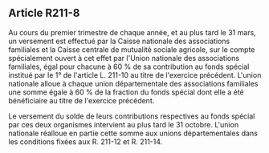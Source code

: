 ## Article R211-8

Au cours du premier trimestre de chaque année, et au plus tard le 31 mars, un versement est effectué par la
Caisse nationale des associations familiales et la Caisse centrale de mutualité sociale agricole, sur le compte
spécialement ouvert à cet effet par l'Union nationale des associations familiales, égal pour chacune à 60 %
de sa contribution au fonds spécial institué par le 1° de l'article L. 211-10 au titre de l'exercice précédent.
L'union nationale alloue à chaque union départementale des associations familiales une somme égale à 60 %
de la fraction du fonds spécial dont elle a été bénéficiaire au titre de l'exercice précédent.

Le versement du solde de leurs contributions respectives au fonds spécial par ces deux organismes intervient
au plus tard le 31 octobre. L'union nationale réalloue en partie cette somme aux unions départementales dans
les conditions fixées aux R. 211-12 et R. 211-14.

